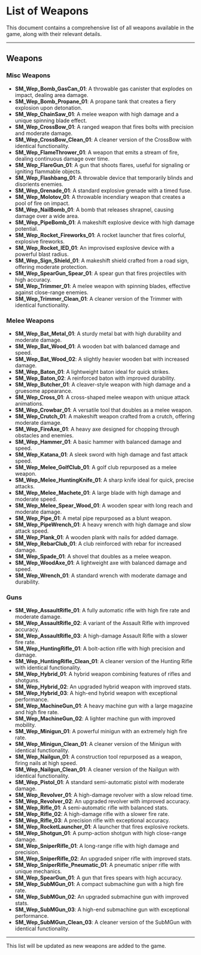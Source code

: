 # List of Weapons

This document contains a comprehensive list of all weapons available in the game, along with their relevant details.

---

## Weapons

### Misc Weapons
- **SM_Wep_Bomb_GasCan_01**: A throwable gas canister that explodes on impact, dealing area damage.
- **SM_Wep_Bomb_Propane_01**: A propane tank that creates a fiery explosion upon detonation.
- **SM_Wep_ChainSaw_01**: A melee weapon with high damage and a unique spinning blade effect.
- **SM_Wep_CrossBow_01**: A ranged weapon that fires bolts with precision and moderate damage.
- **SM_Wep_CrossBow_Clean_01**: A cleaner version of the CrossBow with identical functionality.
- **SM_Wep_FlameThrower_01**: A weapon that emits a stream of fire, dealing continuous damage over time.
- **SM_Wep_FlareGun_01**: A gun that shoots flares, useful for signaling or igniting flammable objects.
- **SM_Wep_Flashbang_01**: A throwable device that temporarily blinds and disorients enemies.
- **SM_Wep_Grenade_01**: A standard explosive grenade with a timed fuse.
- **SM_Wep_Molotov_01**: A throwable incendiary weapon that creates a pool of fire on impact.
- **SM_Wep_NailBomb_01**: A bomb that releases shrapnel, causing damage over a wide area.
- **SM_Wep_PipeBomb_01**: A makeshift explosive device with high damage potential.
- **SM_Wep_Rocket_Fireworks_01**: A rocket launcher that fires colorful, explosive fireworks.
- **SM_Wep_Rocket_IED_01**: An improvised explosive device with a powerful blast radius.
- **SM_Wep_Sign_Shield_01**: A makeshift shield crafted from a road sign, offering moderate protection.
- **SM_Wep_SpearGun_Spear_01**: A spear gun that fires projectiles with high accuracy.
- **SM_Wep_Trimmer_01**: A melee weapon with spinning blades, effective against close-range enemies.
- **SM_Wep_Trimmer_Clean_01**: A cleaner version of the Trimmer with identical functionality.

### Melee Weapons
- **SM_Wep_Bat_Metal_01**: A sturdy metal bat with high durability and moderate damage.
- **SM_Wep_Bat_Wood_01**: A wooden bat with balanced damage and speed.
- **SM_Wep_Bat_Wood_02**: A slightly heavier wooden bat with increased damage.
- **SM_Wep_Baton_01**: A lightweight baton ideal for quick strikes.
- **SM_Wep_Baton_02**: A reinforced baton with improved durability.
- **SM_Wep_Butcher_01**: A cleaver-style weapon with high damage and a gruesome appearance.
- **SM_Wep_Cross_01**: A cross-shaped melee weapon with unique attack animations.
- **SM_Wep_Crowbar_01**: A versatile tool that doubles as a melee weapon.
- **SM_Wep_Crutch_01**: A makeshift weapon crafted from a crutch, offering moderate damage.
- **SM_Wep_FireAxe_01**: A heavy axe designed for chopping through obstacles and enemies.
- **SM_Wep_Hammer_01**: A basic hammer with balanced damage and speed.
- **SM_Wep_Katana_01**: A sleek sword with high damage and fast attack speed.
- **SM_Wep_Melee_GolfClub_01**: A golf club repurposed as a melee weapon.
- **SM_Wep_Melee_HuntingKnife_01**: A sharp knife ideal for quick, precise attacks.
- **SM_Wep_Melee_Machete_01**: A large blade with high damage and moderate speed.
- **SM_Wep_Melee_Spear_Wood_01**: A wooden spear with long reach and moderate damage.
- **SM_Wep_Pipe_01**: A metal pipe repurposed as a blunt weapon.
- **SM_Wep_PipeWrench_01**: A heavy wrench with high damage and slow attack speed.
- **SM_Wep_Plank_01**: A wooden plank with nails for added damage.
- **SM_Wep_RebarClub_01**: A club reinforced with rebar for increased damage.
- **SM_Wep_Spade_01**: A shovel that doubles as a melee weapon.
- **SM_Wep_WoodAxe_01**: A lightweight axe with balanced damage and speed.
- **SM_Wep_Wrench_01**: A standard wrench with moderate damage and durability.

### Guns
- **SM_Wep_AssaultRifle_01**: A fully automatic rifle with high fire rate and moderate damage.
- **SM_Wep_AssaultRifle_02**: A variant of the Assault Rifle with improved accuracy.
- **SM_Wep_AssaultRifle_03**: A high-damage Assault Rifle with a slower fire rate.
- **SM_Wep_HuntingRifle_01**: A bolt-action rifle with high precision and damage.
- **SM_Wep_HuntingRifle_Clean_01**: A cleaner version of the Hunting Rifle with identical functionality.
- **SM_Wep_Hybrid_01**: A hybrid weapon combining features of rifles and shotguns.
- **SM_Wep_Hybrid_02**: An upgraded hybrid weapon with improved stats.
- **SM_Wep_Hybrid_03**: A high-end hybrid weapon with exceptional performance.
- **SM_Wep_MachineGun_01**: A heavy machine gun with a large magazine and high fire rate.
- **SM_Wep_MachineGun_02**: A lighter machine gun with improved mobility.
- **SM_Wep_Minigun_01**: A powerful minigun with an extremely high fire rate.
- **SM_Wep_Minigun_Clean_01**: A cleaner version of the Minigun with identical functionality.
- **SM_Wep_Nailgun_01**: A construction tool repurposed as a weapon, firing nails at high speed.
- **SM_Wep_Nailgun_Clean_01**: A cleaner version of the Nailgun with identical functionality.
- **SM_Wep_Pistol_01**: A standard semi-automatic pistol with moderate damage.
- **SM_Wep_Revolver_01**: A high-damage revolver with a slow reload time.
- **SM_Wep_Revolver_02**: An upgraded revolver with improved accuracy.
- **SM_Wep_Rifle_01**: A semi-automatic rifle with balanced stats.
- **SM_Wep_Rifle_02**: A high-damage rifle with a slower fire rate.
- **SM_Wep_Rifle_03**: A precision rifle with exceptional accuracy.
- **SM_Wep_RocketLauncher_01**: A launcher that fires explosive rockets.
- **SM_Wep_Shotgun_01**: A pump-action shotgun with high close-range damage.
- **SM_Wep_SniperRifle_01**: A long-range rifle with high damage and precision.
- **SM_Wep_SniperRifle_02**: An upgraded sniper rifle with improved stats.
- **SM_Wep_SniperRifle_Pneumatic_01**: A pneumatic sniper rifle with unique mechanics.
- **SM_Wep_SpearGun_01**: A gun that fires spears with high accuracy.
- **SM_Wep_SubMGun_01**: A compact submachine gun with a high fire rate.
- **SM_Wep_SubMGun_02**: An upgraded submachine gun with improved stats.
- **SM_Wep_SubMGun_03**: A high-end submachine gun with exceptional performance.
- **SM_Wep_SubMGun_Clean_03**: A cleaner version of the SubMGun with identical functionality.

---

This list will be updated as new weapons are added to the game.